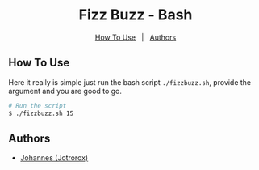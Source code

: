 <h1 align="center">Fizz Buzz - Bash</h1>

<p align="center">
    <a href="#how-to-use">How To Use</a> &#xa0; | &#xa0; 
    <a href="#authors">Authors</a>
</p>

## How To Use

Here it really is simple just run the bash script `./fizzbuzz.sh`, provide the argument and you are good to go.

```bash
# Run the script
$ ./fizzbuzz.sh 15
```

## Authors

- [Johannes (Jotrorox)](https://jotrorox.com)